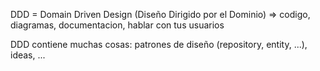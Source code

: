 DDD = Domain Driven Design
(Diseño Dirigido por el Dominio)
=> codigo, diagramas, documentacion, hablar con tus usuarios

DDD contiene muchas cosas: patrones de diseño (repository, entity, ...), ideas, ...
